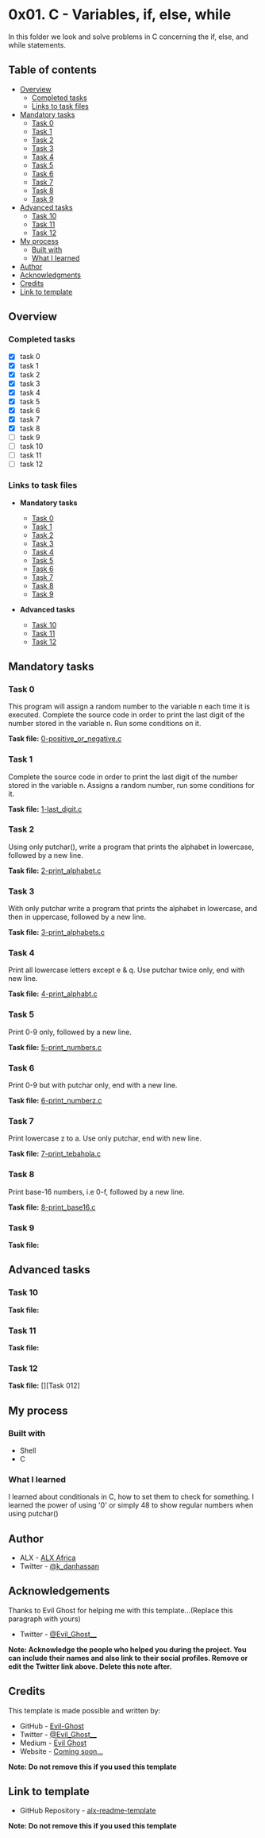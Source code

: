 # 0x01. C - Variables, if, else, while

In this folder we look and solve problems in C concerning the if, else, and while statements.

## Table of contents

- [Overview](#overview)
  - [Completed tasks](#completed-tasks)
  - [Links to task files](#links-to-task-files)
- [Mandatory tasks](#mandatory-tasks)
  - [Task 0](#task-0)
  - [Task 1](#task-1)
  - [Task 2](#task-2)
  - [Task 3](#task-3)
  - [Task 4](#task-4)
  - [Task 5](#task-5)
  - [Task 6](#task-6)
  - [Task 7](#task-7)
  - [Task 8](#task-8)
  - [Task 9](#task-9)
- [Advanced tasks](#advanced-tasks)
  - [Task 10](#task-10)
  - [Task 11](#task-11)
  - [Task 12](#task-12)
- [My process](#my-process)
  - [Built with](#built-with)
  - [What I learned](#what-i-learned)
- [Author](#author)
- [Acknowledgments](#acknowledgements)
- [Credits](#credits)
- [Link to template](#link-to-template)

## Overview

### Completed tasks

- [x] task 0
- [x] task 1
- [x] task 2
- [x] task 3
- [x] task 4
- [x] task 5
- [x] task 6
- [x] task 7
- [x] task 8
- [ ] task 9
- [ ] task 10
- [ ] task 11
- [ ] task 12

### Links to task files

- **Mandatory tasks**
  - [Task 0][Task 0]
  - [Task 1][Task 1]
  - [Task 2][Task 2]
  - [Task 3][Task 3]
  - [Task 4][Task 4]
  - [Task 5][Task 5]
  - [Task 6][Task 6]
  - [Task 7][Task 7]
  - [Task 8][Task 8]
  - [Task 9][Task 9]

- **Advanced tasks**
  - [Task 10][Task 10]
  - [Task 11][Task 11]
  - [Task 12][Task 12]


[Task 0]: ./0-positive_or_negative.c
[Task 1]: ./1-last_digit.c
[Task 2]: ./2-print_alphabet.c
[Task 3]: ./3-print_alphabets.c
[Task 4]: ./4-print_alphabt.c
[Task 5]: ./5-print_numbers.c
[Task 6]: ./6-print_numberz.c
[Task 7]: ./7-print_tebahpla.c
[Task 8]: ./8-print_base16.c
[Task 9]: ./
[Task 10]: ./
[Task 11]: ./
[Task 12]: ./

## Mandatory tasks

### Task 0
This program will assign a random number to the variable n each time it is executed. Complete the source code in order to print the last digit of the number stored in the variable n. Run some conditions on it.

**Task file:** [0-positive\_or\_negative.c][Task 0]

### Task 1
Complete the source code in order to print the last digit of the number stored in the variable n. Assigns a random number, run some conditions for it.

**Task file:** [1-last\_digit.c][Task 1]

### Task 2
Using only putchar(), write a program that prints the alphabet in lowercase, followed by a new line.

**Task file:** [2-print\_alphabet.c][Task 2]

### Task 3
With only putchar write a program that prints the alphabet in lowercase, and then in uppercase, followed by a new line.

**Task file:** [3-print\_alphabets.c][Task 3]

### Task 4
Print all lowercase letters except e & q. Use putchar twice only, end with new line.

**Task file:** [4-print\_alphabt.c][Task 4]

### Task 5
Print 0-9 only, followed by a new line.

**Task file:** [5-print\_numbers.c][Task 5]

### Task 6
Print 0-9 but with putchar only, end with a new line.

**Task file:** [6-print\_numberz.c][Task 6]

### Task 7
Print lowercase z to a. Use only putchar, end with new line.

**Task file:** [7-print\_tebahpla.c][Task 7]

### Task 8
Print base-16 numbers, i.e 0-f, followed by a new line.

**Task file:** [8-print\_base16.c][Task 8]

### Task 9


**Task file:** [][Task 9]

## Advanced tasks

### Task 10


**Task file:** [][Task 10]

### Task 11


**Task file:** [][Task 11]

### Task 12


**Task file:** [][Task 012]


## My process

### Built with

- Shell
- C

### What I learned
I learned about conditionals in C, how to set them to check for something.
I learned the power of using '0' or simply 48 to show regular numbers when using putchar()

## Author

- ALX - [ALX Africa](https://www.alxafrica.com)
- Twitter - [@k\_danhassan](https://twitter.com/k_danhassan)

## Acknowledgements

Thanks to Evil Ghost for helping me with this template...(Replace this paragraph with yours)  
- Twitter - [@Evil\_Ghost\_\_](https://www.twitter.com/evil_ghost__)

**Note: Acknowledge the people who helped you during the project. You can include their names and also link to their social profiles. Remove or edit the Twitter link above. Delete this note after.**

## Credits

This template is made possible and written by:
- GitHub - [Evil-Ghost](https://github.com/Evil-Ghost)
- Twitter - [@Evil\_Ghost\_\_](https://www.twitter.com/evil_ghost__)
- Medium - [Evil Ghost](https://medium.com/@evilghost)
- Website - [Coming soon...](#)

**Note: Do not remove this if you used this template**

## Link to template

- GitHub Repository - [alx-readme-template](https://github.com/Evil-Ghost/alx-readme-template)

**Note: Do not remove this if you used this template**

